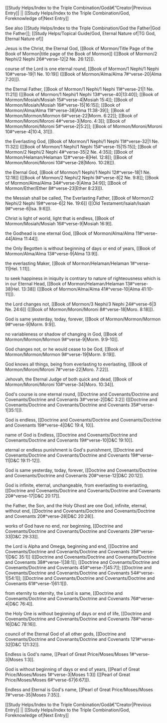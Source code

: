 [[Study Helps/Index to the Triple Combination/Godâ€”Creator|Previous Entry]]  ||  [[Study Helps/Index to the Triple Combination/God, Foreknowledge of|Next Entry]]

 See also [[Study Helps/Index to the Triple Combination/God the Father|God the Father]]; [[Study Helps/Topical Guide/God, Eternal Nature of|TG God, Eternal Nature of]]

 Jesus is the Christ, the Eternal God, [[Book of Mormon/Title Page of the Book of Mormon|title page of the Book of Mormon]] ([[Book of Mormon/2 Nephi/2 Nephi 26#^verse-12|2 Ne. 26:12]]).

 course of the Lord is one eternal round, [[Book of Mormon/1 Nephi/1 Nephi 10#^verse-19|1 Ne. 10:19]] ([[Book of Mormon/Alma/Alma 7#^verse-20|Alma 7:20]]).

 the Eternal Father, [[Book of Mormon/1 Nephi/1 Nephi 11#^verse-21|1 Ne. 11:21]] ([[Book of Mormon/1 Nephi/1 Nephi 13#^verse-40|13:40]]; [[Book of Mormon/Mosiah/Mosiah 15#^verse-4|Mosiah 15:4]]; [[Book of Mormon/Mosiah/Mosiah 16#^verse-15|16:15]]; [[Book of Mormon/Alma/Alma 11#^verse-38|Alma 11:38-39]]; [[Book of Mormon/Mormon/Mormon 6#^verse-22|Morm. 6:22]]; [[Book of Mormon/Moroni/Moroni 4#^verse-3|Moro. 4:3]]; [[Book of Mormon/Moroni/Moroni 5#^verse-2|5:2]]; [[Book of Mormon/Moroni/Moroni 10#^verse-4|10:4, 31]]).

 the Everlasting God, [[Book of Mormon/1 Nephi/1 Nephi 11#^verse-32|1 Ne. 11:32]] ([[Book of Mormon/1 Nephi/1 Nephi 15#^verse-15|15:15]]; [[Book of Mormon/2 Nephi/2 Nephi 4#^verse-35|2 Ne. 4:35]]; [[Book of Mormon/Helaman/Helaman 12#^verse-8|Hel. 12:8]]; [[Book of Mormon/Moroni/Moroni 10#^verse-28|Moro. 10:28]]).

 the Eternal God, [[Book of Mormon/1 Nephi/1 Nephi 12#^verse-18|1 Ne. 12:18]] ([[Book of Mormon/2 Nephi/2 Nephi 9#^verse-8|2 Ne. 9:8]]; [[Book of Mormon/Alma/Alma 34#^verse-9|Alma 34:9]]; [[Book of Mormon/Ether/Ether 8#^verse-23|Ether 8:23]]).

 the Messiah shall be called, The Everlasting Father, [[Book of Mormon/2 Nephi/2 Nephi 19#^verse-6|2 Ne. 19:6]] ([[Old Testament/Isaiah/Isaiah 9#^verse-6|Isa. 9:6]]).

 Christ is light of world, light that is endless, [[Book of Mormon/Mosiah/Mosiah 16#^verse-9|Mosiah 16:9]].

 the Godhead is one eternal God, [[Book of Mormon/Alma/Alma 11#^verse-44|Alma 11:44]].

 the Only Begotten is without beginning of days or end of years, [[Book of Mormon/Alma/Alma 13#^verse-9|Alma 13:9]].

 the everlasting Maker, [[Book of Mormon/Helaman/Helaman 1#^verse-11|Hel. 1:11]].

 to seek happiness in iniquity is contrary to nature of righteousness which is in our Eternal Head, [[Book of Mormon/Helaman/Helaman 13#^verse-38|Hel. 13:38]] ([[Book of Mormon/Alma/Alma 41#^verse-10|Alma 41:10-11]]).

 the Lord changes not, [[Book of Mormon/3 Nephi/3 Nephi 24#^verse-6|3 Ne. 24:6]] ([[Book of Mormon/Moroni/Moroni 8#^verse-18|Moro. 8:18]]).

 God is same yesterday, today, forever, [[Book of Mormon/Mormon/Mormon 9#^verse-9|Morm. 9:9]].

 no variableness or shadow of changing in God, [[Book of Mormon/Mormon/Mormon 9#^verse-9|Morm. 9:9-10]].

 God changes not, or he would cease to be God, [[Book of Mormon/Mormon/Mormon 9#^verse-19|Morm. 9:19]].

 God knows all things, being from everlasting to everlasting, [[Book of Mormon/Moroni/Moroni 7#^verse-22|Moro. 7:22]].

 Jehovah, the Eternal Judge of both quick and dead, [[Book of Mormon/Moroni/Moroni 10#^verse-34|Moro. 10:34]].

 God's course is one eternal round, [[Doctrine and Covenants/Doctrine and Covenants/Doctrine and Covenants 3#^verse-2|D&C 3:2]] ([[Doctrine and Covenants/Doctrine and Covenants/Doctrine and Covenants 35#^verse-1|35:1]]).

 God is endless, [[Doctrine and Covenants/Doctrine and Covenants/Doctrine and Covenants 19#^verse-4|D&C 19:4, 10]].

 name of God is Endless, [[Doctrine and Covenants/Doctrine and Covenants/Doctrine and Covenants 19#^verse-10|D&C 19:10]].

 eternal or endless punishment is God's punishment, [[Doctrine and Covenants/Doctrine and Covenants/Doctrine and Covenants 19#^verse-11|D&C 19:11-12]].

 God is same yesterday, today, forever, [[Doctrine and Covenants/Doctrine and Covenants/Doctrine and Covenants 20#^verse-12|D&C 20:12]].

 God is infinite, eternal, unchangeable, from everlasting to everlasting, [[Doctrine and Covenants/Doctrine and Covenants/Doctrine and Covenants 20#^verse-17|D&C 20:17]].

 the Father, the Son, and the Holy Ghost are one God, infinite, eternal, without end, [[Doctrine and Covenants/Doctrine and Covenants/Doctrine and Covenants 20#^verse-28|D&C 20:28]].

 works of God have no end, nor beginning, [[Doctrine and Covenants/Doctrine and Covenants/Doctrine and Covenants 29#^verse-33|D&C 29:33]].

 the Lord is Alpha and Omega, beginning and end, [[Doctrine and Covenants/Doctrine and Covenants/Doctrine and Covenants 35#^verse-1|D&C 35:1]] ([[Doctrine and Covenants/Doctrine and Covenants/Doctrine and Covenants 38#^verse-1|38:1]]; [[Doctrine and Covenants/Doctrine and Covenants/Doctrine and Covenants 45#^verse-7|45:7]]; [[Doctrine and Covenants/Doctrine and Covenants/Doctrine and Covenants 54#^verse-1|54:1]]; [[Doctrine and Covenants/Doctrine and Covenants/Doctrine and Covenants 61#^verse-1|61:1]]).

 from eternity to eternity, the Lord is same, [[Doctrine and Covenants/Doctrine and Covenants/Doctrine and Covenants 76#^verse-4|D&C 76:4]].

 the Holy One is without beginning of days or end of life, [[Doctrine and Covenants/Doctrine and Covenants/Doctrine and Covenants 78#^verse-16|D&C 78:16]].

 council of the Eternal God of all other gods, [[Doctrine and Covenants/Doctrine and Covenants/Doctrine and Covenants 121#^verse-32|D&C 121:32]].

 Endless is God's name, [[Pearl of Great Price/Moses/Moses 1#^verse-3|Moses 1:3]].

 God is without beginning of days or end of years, [[Pearl of Great Price/Moses/Moses 1#^verse-3|Moses 1:3]] ([[Pearl of Great Price/Moses/Moses 6#^verse-67|6:67]]).

 Endless and Eternal is God's name, [[Pearl of Great Price/Moses/Moses 7#^verse-35|Moses 7:35]].

[[Study Helps/Index to the Triple Combination/Godâ€”Creator|Previous Entry]]  ||  [[Study Helps/Index to the Triple Combination/God, Foreknowledge of|Next Entry]]